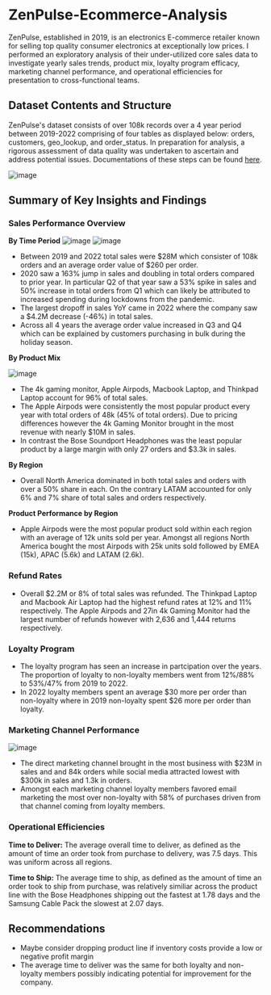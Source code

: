 # ZenPulse-Ecommerce-Analysis

ZenPulse, established in 2019, is an electronics E-commerce retailer known for selling top quality consumer electronics at exceptionally low prices. I performed an exploratory analysis of their under-utilized core sales data to investigate yearly sales trends, product mix, loyalty program efficacy, marketing channel performance, and operational efficiencies for presentation to cross-functional teams.

## Dataset Contents and Structure

ZenPulse's dataset consists of over 108k records over a 4 year period between 2019-2022 comprising of four tables as displayed below: orders, customers, geo_lookup, and order_status. In preparation for analysis, a rigorous assessment of data quality was undertaken to ascertain and address potential issues. Documentations of these steps can be found [here](https://github.com/mlatona17/ZenPulse-Ecommerce-Analysis/blob/main/Issue_log).

![image](https://github.com/mlatona17/Electronic-Express-eCommerce-Analysis/assets/67985288/db27f1eb-4e48-4e04-bb76-28519240f1f4)



## Summary of Key Insights and Findings

### Sales Performance Overview

**By Time Period**
![image](https://github.com/mlatona17/ZenPulse-Ecommerce-Analysis/assets/67985288/86f1c938-2f4c-45aa-9743-e83a1e287be8)
![image](https://github.com/mlatona17/ZenPulse-Ecommerce-Analysis/assets/67985288/f9847f90-b401-4c3f-970b-1afb5f82e570)


- Between 2019 and 2022 total sales were $28M which consister of 108k orders and an average order value of $260 per order.
- 2020 saw a 163% jump in sales and doubling in total orders compared to prior year. In particular Q2 of that year saw a 53% spike in sales and 50% increase in total orders from Q1 which can likely be attributed to increased spending during lockdowns from the pandemic.
- The largest dropoff in sales YoY came in 2022 where the company saw a $4.2M decrease (-46%) in total sales.
- Across all 4 years the average order value increased in Q3 and Q4 which can be explained by customers purchasing in bulk during the holiday season.


**By Product Mix**

![image](https://github.com/mlatona17/ZenPulse-Ecommerce-Analysis/assets/67985288/78edbadb-19fe-4ac6-b993-a17b5825ecb1)

- The 4k gaming monitor, Apple Airpods, Macbook Laptop, and Thinkpad Laptop account for 96% of total sales.
- The Apple Airpods were consistently the most popular product every year with total orders of 48k (45% of total orders). Due to pricing differences however the 4k Gaming Monitor brought in the most revenue with nearly $10M in sales.
- In contrast the Bose Soundport Headphones was the least popular product by a large margin with only 27 orders and $3.3k in sales.

  
**By Region**
  
- Overall North America dominated in both total sales and orders with over a 50% share in each. On the contrary LATAM accounted for only 6% and 7% share of total sales and orders respectively.

**Product Performance by Region**

- Apple Airpods were the most popular product sold within each region with an average of 12k units sold per year. Amongst all regions North America bought the most Airpods with 25k units sold followed by EMEA (15k), APAC (5.6k) and LATAM (2.6k).


### Refund Rates

- Overall $2.2M or 8% of total sales was refunded. The Thinkpad Laptop and Macbook Air Laptop had the highest refund rates at 12% and 11% respectively. The Apple Airpods and 27in 4k Gaming Monitor had the largest number of refunds however with 2,636 and 1,444 returns respectively.


### Loyalty Program

- The loyalty program has seen an increase in partcipation over the years. The proportion of loyalty to non-loyalty members went from 12%/88% to 53%/47% from 2019 to 2022.
- In 2022 loyalty members spent an average $30 more per order than non-loyalty where in 2019 non-loyalty spent $26 more per order than loyalty.

### Marketing Channel Performance

![image](https://github.com/mlatona17/ZenPulse-Ecommerce-Analysis/assets/67985288/35f7a465-4b37-4c25-b229-a182097ad894)

- The direct marketing channel brought in the most business with $23M in sales and and 84k orders while social media attracted lowest with $300k in sales and 1.3k in orders.
- Amongst each marketing channel loyalty members favored email marketing the most over non-loyalty with 58% of purchases driven from that channel coming from loyalty members. 


### Operational Efficiencies

**Time to Deliver:** The average overall time to deliver, as defined as the amount of time an order took from purchase to delivery, was 7.5 days. This was uniform across all regions.

**Time to Ship:** The average time to ship, as defined as the amount of time an order took to ship from purchase, was relatively similiar across the product line with the Bose Headphones shipping out the fastest at 1.78 days and the Samsung Cable Pack the slowest at 2.07 days.


## Recommendations

- Maybe consider dropping product line if inventory costs provide a low or negative profit margin
- The average time to deliver was the same for both loyalty and non-loyalty members possibly indicating potential for improvement for the company.


